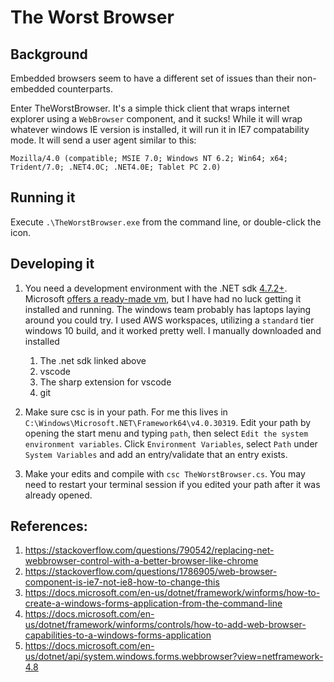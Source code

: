 # The Worst Browser

## Background
Embedded browsers seem to have a different set of issues than their non-embedded counterparts.

Enter TheWorstBrowser. It's a simple thick client that wraps internet explorer using a `WebBrowser` component, and it sucks! While it will wrap whatever windows IE version is installed, it will run it in IE7 compatability mode. It will send a user agent similar to this:

`Mozilla/4.0 (compatible; MSIE 7.0; Windows NT 6.2; Win64; x64; Trident/7.0; .NET4.0C; .NET4.0E; Tablet PC 2.0)`

## Running it
Execute `.\TheWorstBrowser.exe` from the command line, or double-click the icon.

## Developing it

1. You need a development environment with the .NET sdk [4.7.2+](https://dotnet.microsoft.com/download/dotnet-framework/net472). Microsoft [offers a ready-made vm](https://developer.microsoft.com/en-us/windows/downloads/virtual-machines/), but I have had no luck getting it installed and running. The windows team probably has laptops laying around you could try. I used AWS workspaces, utilizing a `standard` tier windows 10 build, and it worked pretty well. I manually downloaded and installed
    1. The .net sdk linked above
    2. vscode
    3. The sharp extension for vscode
    4. git

2. Make sure csc is in your path. For me this lives in `C:\Windows\Microsoft.NET\Framework64\v4.0.30319`. Edit your path by opening the start menu and typing `path`, then select `Edit the system environment variables`. Click `Environment Variables`, select `Path` under `System Variables` and add an entry/validate that an entry exists.

3. Make your edits and compile with `csc TheWorstBrowser.cs`. You may need to restart your terminal session if you edited your path after it was already opened.

## References:

1. https://stackoverflow.com/questions/790542/replacing-net-webbrowser-control-with-a-better-browser-like-chrome
2. https://stackoverflow.com/questions/1786905/web-browser-component-is-ie7-not-ie8-how-to-change-this
3. https://docs.microsoft.com/en-us/dotnet/framework/winforms/how-to-create-a-windows-forms-application-from-the-command-line 
4. https://docs.microsoft.com/en-us/dotnet/framework/winforms/controls/how-to-add-web-browser-capabilities-to-a-windows-forms-application
5. https://docs.microsoft.com/en-us/dotnet/api/system.windows.forms.webbrowser?view=netframework-4.8